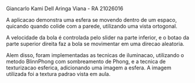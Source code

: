 Giancarlo Kami Dell Aringa Viana - RA 21026016

A aplicacao demonstra uma esfera se movendo dentro de um espaco, quicando quando colide com a parede, utilizando uma vista ortogonal.

A velocidade da bola é controlada pelo slider na parte inferior, e o botao da parte superior direita faz a bola se movimentar em uma direcao aleatoria.

Alem disso, foram implementadas as tecnicas de iluminacao, utilizando o metodo BlinnPhong com sombreamento de Phong, e a tecnica de texturizacao esferica, adicionando 
uma imagem a esfera. A imagem utilizada foi a textura padrao vista em aula.

